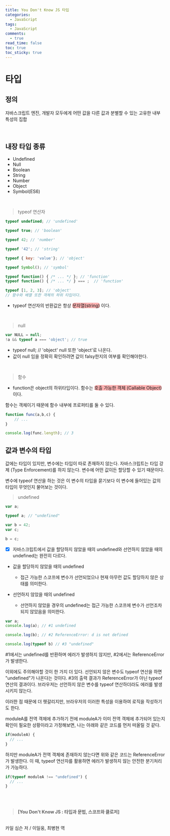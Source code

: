 ```yaml
---
title: You Don't Know JS 타입
categories:
  - JavaScript
tags:
  - JavaScript
comments:
  - true
read_time: false
toc: true
toc_sticky: true
---
```



# 타입

## 정의

자바스크립트 엔진, 개발자 모두에게 어떤 값을 다른 값과 분별할 수 있는 고유한 내부 특성의 집합

<br />

## 내장 타입 종류

* Undefined
* Null
* Boolean
* String
* Number
* Object
* Symbol(ES6)

<br />


>typeof 연산자 


```js
typeof undefined; // 'undefined'

typeof true; // 'boolean'

typeof 42; // 'number'

typeof '42'; // 'string'

typeof { key: 'value'}; // 'object'

typeof Symbol(); // 'symbol'

typeof function() { /* ... */ }; // 'function'
typeof function() { /* ... */ } === ;  // 'function'

typeof [1, 2, 3]; // 'object'
// 함수와 배열 또한 객체의 하위 타입이다.

```

* typeof 연산자의 반환값은 항상 <span  style="background-color: rgba(255, 0,0,0.3); border-radius: 7px">문자열(string)</span> 이다.
<br />

>null


```js
var NULL = null;
!a && typeof a === 'object'; // true
```

* typeof null; // 'object' null 또한 'object'로 나온다.
* 값이 null 임을 정확히 확인하려면 값이 falsy한지의 여부를 확인해야한다.

<br />

>함수

* function은 object의 하위타입이다. 함수는 <span  style="background-color: rgba(255, 0,0,0.3); border-radius: 7px">호출 가능한 객체 (Callable Object)</span>이다.

함수는 객체이기 때문에 함수 내부에 프로퍼티를 둘 수 있다.


```js
function func(a,b,c) {
	// ...
}

console.log(func.length); // 3
```


## 값과 변수의 타입

값에는 타입이 있지만, 변수에는 타입이 따로 존재하지 않는다. 자바스크립트는 타입 강제 (Type Enforcement)를 하지 않는다. 변수에 어떤 값이든 할당할 수 있기 때문이다.

변수에 typeof 연산을 하는 것은 이 변수의 타입을 묻기보다 이 변수에 들어있는 값의 타입이 무엇인지 물어보는 것이다.


>undefined

```js
var a;

typeof a; // "undefined"

var b = 42;
var c;

b = c;
```

* [x] 자바스크립트에서 값을 할당하지 않았을 때의 undefined와 선언하지 않았을 때의 undefined는 완전히 다르다.

* 값을 할당하지 않았을 때의 undefined

  * 접근 가능한 스코프에 변수가 선언되었으나 현재 아무런 값도 할당하지 않은 상태를 의미한다.

* 선언하지 않았을 때의 undefined

  * 선언하지 않았을 경우의 undefined는 접근 가능한 스코프에 변수가 선언조차 되지 않았음을 의미한다.


```js
var a;
console.log(a); // #1 undefined

console.log(b); // #2 ReferenceError: d is not defined

console.log(typeof b) // #3 "undefined"
```

#1에서는 undefined를 반환하며 에러가 발생하지 않지만, #2에서는 ReferenceError가 발생한다.

이외에도 주의해야할 것이 한 가지 더 있다. 선언되지 않은 변수도 typeof 연산을 하면 "undefined"가 나온다는 것이다. #3의 출력 결과가 ReferenceError가 아닌 typeof 연산의 결과이다. 브라우저는 선언하지 않은 변수를 typeof 연산하더라도 에러를 발생시키지 않는다.


이러한 점 때문에 더 헷갈리지만, 브라우저의 이러한 특성을 이용하여 로직을 작성하기도 한다.

moduleA를 전역 객체에 추가하기 전에 moduleA가 이미 전역 객체에 추가되어 있는지 확인이 필요한 상황이라고 가정해보면, 나는 아래와 같은 코드를 먼저 떠올릴 것 같다.

```js
if(moduleA) {
  // ...
}
```

하지만 moduleA가 전역 객체에 존재하지 않는다면 위와 같은 코드는 ReferenceError가 발생한다. 이 때, typeof 연산자를 활용하면 에러가 발생하지 않는 안전한 분기처리가 가능하다.

```js
if(typeof moduleA !== "undefined") {
  // ...
}
```


<br />
<br />

>__[You Don't Know JS : 타입과 문법, 스코프와 클로저]__
<br />
 카일 심슨 저 / 이일웅, 최병현 역

